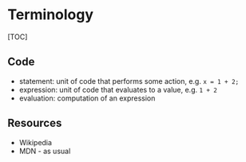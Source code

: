 # Terminology

[TOC]



## Code

- statement: unit of code that performs some action, e.g. `x = 1 + 2;`
- expression: unit of code that evaluates to a value, e.g. `1 + 2`
- evaluation: computation of an expression


## Resources

- Wikipedia
- MDN - as usual